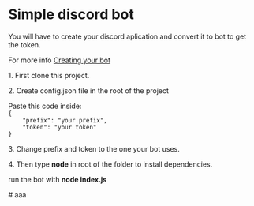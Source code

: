 # Simple discord bot
<p> You will have to create your discord aplication and convert it to bot to get the token.</p>
<p> For more info <a href="https://discordjs.guide/preparations/setting-up-a-bot-application.html#creating-your-bot" target="_blank">Creating your bot</a></p>
<p>1. First clone this project.</p>
<p>2. Create config.json file in the root of the project</p>
<p> Paste this code inside: <code>
{
	"prefix": "your prefix",
	"token": "your token"
}
</code>
</p>
<p> 3. Change prefix and token to the one your bot uses. </p>
<p> 4. Then type <strong>node</strong> in root of the folder to install dependencies. </p>
<p> run the bot with <strong>node index.js</strong></p>
#   a a a  
 
